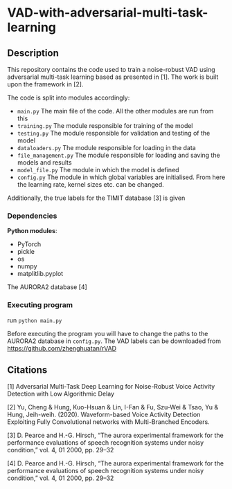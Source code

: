 # VAD-with-adversarial-multi-task-learning
## Description
This repository contains the code used to train a noise-robust VAD using adversarial multi-task learning based as presented in [1]. The work is built upon the framework in [2].

The code is split into modules accordingly:

* ```main.py``` The main file of the code. All the other modules are run from this
* ```training.py``` The module responsible for training of the model
* ```testing.py``` The module responsible for validation and testing of the model
* ```dataloaders.py``` The module responsible for loading in the data
* ```file_management.py``` The module responsible for loading and saving the models and results
* ```model_file.py``` The module in which the model is defined
* ```config.py``` The module in which global variables are initialised. From here the learning rate, kernel sizes etc. can be changed.

Additionally, the true labels for the TIMIT database [3] is given

### Dependencies
**Python modules**:
* PyTorch
* pickle
* os
* numpy
* matplitlib.pyplot

The AURORA2 database [4]
### Executing program
run ```python main.py```

Before executing the program you will have to change the paths to the AURORA2 database in ```config.py```. The VAD labels can be downloaded from https://github.com/zhenghuatan/rVAD
## Citations
[1] Adversarial Multi-Task Deep Learning for Noise-Robust Voice Activity Detection with Low Algorithmic Delay

[2] Yu, Cheng & Hung, Kuo-Hsuan & Lin, I-Fan & Fu, Szu-Wei & Tsao, Yu & Hung, Jeih-weih. (2020). Waveform-based Voice Activity Detection Exploiting Fully Convolutional networks with Multi-Branched Encoders. 

[3] D. Pearce and H.-G. Hirsch, “The aurora experimental framework for the performance evaluations of speech recognition systems under noisy condition,” vol. 4, 01 2000, pp. 29–32

[4] D. Pearce and H.-G. Hirsch, “The aurora experimental framework for the performance evaluations of speech recognition systems under noisy condition,” vol. 4, 01 2000, pp. 29–32



